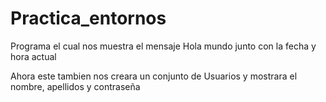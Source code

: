 # Practica_entornos

Programa el cual nos muestra el mensaje Hola mundo junto con la fecha y hora actual

Ahora este tambien nos creara un conjunto de Usuarios y mostrara el nombre, apellidos y contraseña
